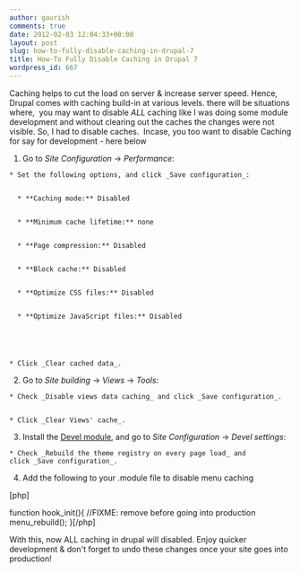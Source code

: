 ```yaml
---
author: gaurish
comments: true
date: 2012-02-03 12:04:33+00:00
layout: post
slug: how-to-fully-disable-caching-in-drupal-7
title: How-To Fully Disable Caching in Drupal 7
wordpress_id: 667
---
```


Caching helps to cut the load on server & increase server speed. Hence, Drupal comes with caching build-in at various levels. there will be situations where,  you may want to disable *ALL* caching like I was doing some module development and without clearing out the caches the changes were not visible. So, I had to disable caches.  Incase, you too want to disable Caching for say for development - here below



	
  1. Go to _Site Configuration_ -> _Performance_:

	
    * Set the following options, and click _Save configuration_:

	
      * **Caching mode:** Disabled

	
      * **Minimum cache lifetime:** none

	
      * **Page compression:** Disabled

	
      * **Block cache:** Disabled

	
      * **Optimize CSS files:** Disabled

	
      * **Optimize JavaScript files:** Disabled




	
    * Click _Clear cached data_.




	
  2. Go to _Site building_ -> _Views_ -> _Tools_:

	
    * Check _Disable views data caching_ and click _Save configuration_.

	
    * Click _Clear Views' cache_.




	
  3. Install the [Devel module](http://drupal.org/project/devel), and go to _Site Configuration_ -> _Devel settings_:

	
    * Check _Rebuild the theme registry on every page load_ and click _Save configuration_.




	
  4. Add the following to your .module file to disable menu caching


[php]

function hook_init(){
   //FIXME: remove before going into production
   menu_rebuild();
}[/php]

With this, now ALL caching in drupal will disabled. Enjoy quicker development & don't forget to undo these changes once your site goes into production!
